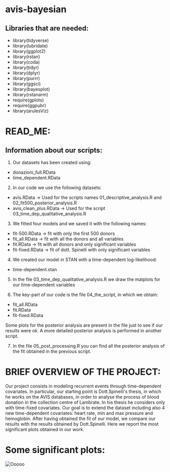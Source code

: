 # avis-bayesian

## Libraries that are needed:
- library(tidyverse)
- library(lubridate)
- library(ggplot2)
- library(rstan)
- library(coda)
- library(tidyr)
- library(dplyr)
- library(purrr)
- library(ggsci)
- library(bayesplot)
- library(rstanarm)
- require(gplots)
- require(ggpubr)
- library(arulesViz)

# READ_ME:
## Information about our scripts:

1. Our datasets has been created using:
- donazioni_full.RData
- time_dependent.RData


2. In our code we use the following datasets:
- avis.RData            -> Used for the scripts names 01_descriptive_analysis.R and 02_fit500_posterior_analysis.R
- avis_clean_plus.RData -> Used for the script 03_time_dep_qualitative_analysis.R
 

3. We fitted four models and we saved it with the following names:
- fit-500.RData   -> fit with only the first 500 donors
- fit_all.RData   -> fit with all the donors and all variables
- fit.RData       -> fit with all donors and only significant variables
- fit-fixed.RData -> fit of dott. Spinelli with only significant variables


4. We created our model in STAN with a time-dependent log-likelihood:
- time-dependent.stan


5. In the file 03_time_dep_qualitative_analysis.R we draw the matplots for our time-dependent variables


6. The key-part of our code is the file 04_the_script, in which we obtain:
- fit_all.RData
- fit.RData
- fit-fixed.RData
  
Some plots for the posterior analysis are present in the file just to see if our results were ok. 
A more detailed posterior analysis is performed in another script.


7. In the file 05_post_processing.R you can find all the posterior analysis of the fit obtained in the previous script.


# BRIEF OVERVIEW OF THE PROJECT:
Our project consists in modeling recurrent events through time-dependent covariates.
In particular, our starting point is Dott.Spinelli's thesis, in which he works on the AVIS databases, in order to
analyse the process of blood donation in the collection centre of Lambrate. 
In his thesis he considers only with time-fixed covariates. Our goal is to extend the dataset including also 4 new
time-dependent covariates: heart rate, min and max pressure and hemoglobin.
After having obtained the fit of our model, we compare our results with the results obtained by Dott.Spinelli.
Here we report the most significant plots obtained in our work.

# Some significant plots:


![Ooooo](avis-bayesian\images\01_fit500_post_dens_beta_significative.jpeg)





